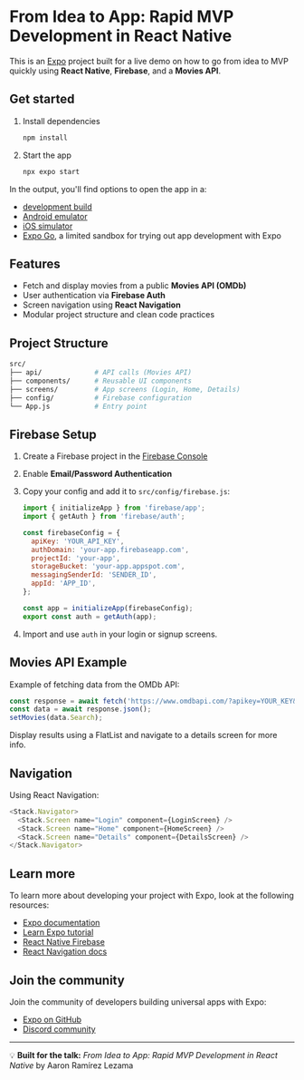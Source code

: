 # From Idea to App: Rapid MVP Development in React Native

This is an [Expo](https://expo.dev) project built for a live demo on how to go from idea to MVP quickly using **React Native**, **Firebase**, and a **Movies API**.

## Get started

1. Install dependencies

   ```bash
   npm install
   ```

2. Start the app

   ```bash
   npx expo start
   ```

In the output, you'll find options to open the app in a:

* [development build](https://docs.expo.dev/develop/development-builds/introduction/)
* [Android emulator](https://docs.expo.dev/workflow/android-studio-emulator/)
* [iOS simulator](https://docs.expo.dev/workflow/ios-simulator/)
* [Expo Go](https://expo.dev/go), a limited sandbox for trying out app development with Expo

## Features

* Fetch and display movies from a public **Movies API (OMDb)**
* User authentication via **Firebase Auth**
* Screen navigation using **React Navigation**
* Modular project structure and clean code practices

## Project Structure

```bash
src/
├── api/             # API calls (Movies API)
├── components/      # Reusable UI components
├── screens/         # App screens (Login, Home, Details)
├── config/          # Firebase configuration
└── App.js           # Entry point
```

## Firebase Setup

1. Create a Firebase project in the [Firebase Console](https://console.firebase.google.com)

2. Enable **Email/Password Authentication**

3. Copy your config and add it to `src/config/firebase.js`:

   ```js
   import { initializeApp } from 'firebase/app';
   import { getAuth } from 'firebase/auth';

   const firebaseConfig = {
     apiKey: 'YOUR_API_KEY',
     authDomain: 'your-app.firebaseapp.com',
     projectId: 'your-app',
     storageBucket: 'your-app.appspot.com',
     messagingSenderId: 'SENDER_ID',
     appId: 'APP_ID',
   };

   const app = initializeApp(firebaseConfig);
   export const auth = getAuth(app);
   ```

4. Import and use `auth` in your login or signup screens.

## Movies API Example

Example of fetching data from the OMDb API:

```js
const response = await fetch('https://www.omdbapi.com/?apikey=YOUR_KEY&s=batman');
const data = await response.json();
setMovies(data.Search);
```

Display results using a FlatList and navigate to a details screen for more info.

## Navigation

Using React Navigation:

```js
<Stack.Navigator>
  <Stack.Screen name="Login" component={LoginScreen} />
  <Stack.Screen name="Home" component={HomeScreen} />
  <Stack.Screen name="Details" component={DetailsScreen} />
</Stack.Navigator>
```

## Learn more

To learn more about developing your project with Expo, look at the following resources:

* [Expo documentation](https://docs.expo.dev/)
* [Learn Expo tutorial](https://docs.expo.dev/tutorial/introduction/)
* [React Native Firebase](https://rnfirebase.io/)
* [React Navigation docs](https://reactnavigation.org/)

## Join the community

Join the community of developers building universal apps with Expo:

* [Expo on GitHub](https://github.com/expo/expo)
* [Discord community](https://chat.expo.dev)

---

💡 **Built for the talk:** *From Idea to App: Rapid MVP Development in React Native* by Aaron Ramírez Lezama
